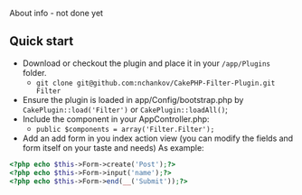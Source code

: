 About info - not done yet

## Quick start
* Download or checkout the plugin and place it in your `/app/Plugins` folder.
   * `git clone git@github.com:nchankov/CakePHP-Filter-Plugin.git Filter`
* Ensure the plugin is loaded in app/Config/bootstrap.php by `CakePlugin::load('Filter')` or `CakePlugin::loadAll()`;
* Include the component in your AppController.php: 
   * `public $components = array('Filter.Filter');`
* Add an add form in you index action view (you can modify the fields and form itself on your taste and needs) As example:

```php
<?php echo $this->Form->create('Post');?>
<?php echo $this->Form->input('name');?>
<?php echo $this->Form->end(__('Submit'));?>
```
